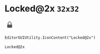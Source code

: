 # Locked@2x `32x32`
<img src="/img/Locked.png" width=32 height=32>

``` CSharp
EditorGUIUtility.IconContent("Locked@2x")
```
```
Locked@2x
```
